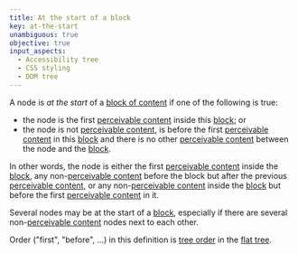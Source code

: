 ```yaml
---
title: At the start of a block
key: at-the-start
unambiguous: true
objective: true
input_aspects:
  - Accessibility tree
  - CSS styling
  - DOM tree
---
```


A node is _at the start_ of a [block of content][block] if one of the following is true:

- the node is the first [perceivable content][] inside this [block][]; or
- the node is not [perceivable content][], is before the first [perceivable content][] in this [block][] and there is no other [perceivable content][] between the node and the [block][].

In other words, the node is either the first [perceivable content][] inside the [block][], any non-[perceivable content][] before the block but after the previous [perceivable content][], or any non-[perceivable content][] inside the [block][] but before the first [perceivable content][] in it.

Several nodes may be at the start of a [block][], especially if there are several non-[perceivable content][] nodes next to each other.

Order ("first", "before", …) in this definition is [tree order][] in the [flat tree][].

[block]: #block-of-content 'Definition of Block of Content'
[flat tree]: https://drafts.csswg.org/css-scoping/#flat-tree 'CSS Definition of Flat Tree'
[perceivable content]: #perceivable-content 'Definition of Perceivable Content'
[tree order]: https://dom.spec.whatwg.org/#concept-tree-order 'DOM specification of Tree Order'
